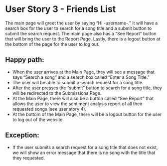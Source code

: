 # User Story 3 - Friends List
The main page will greet the user by saying “Hi -username-.” It will have a search box for the user to search for a song title and a submit button to submit the search request. The main page also has a “See Report” button that will bring the user to the Report Page. Lastly, there is a logout button at the bottom of the page for the user to log out. 

## Happy path:
- When the user arrives at the Main Page, they will see a message that says “Search a song” and a search box called “Enter a Song Title.” 
- The user will be able to submit a search request for a song title. 
- After the user presses the “submit” button to search for a song title, they will be redirected to the Submissions Page.
- At the Main Page, there will also be a button called “See Report” that allows the user to view the sentiment analysis report of all their requested songs (see user story 4). 
- At the bottom of the Main Page, there will be a logout button for the user to log out of the website. 


## Exception:
- If the user submits a search request for a song title that does not exist, we will show an error message that there is no song with the title that they requested. 